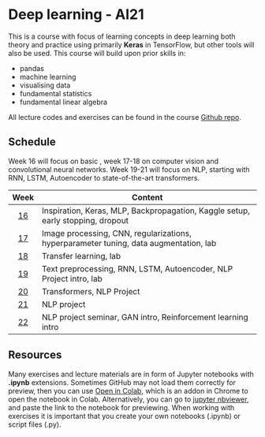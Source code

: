 # Deep learning - AI21

This is a course with focus of learning concepts in deep learning both theory and practice using primarily **Keras** in TensorFlow, but other tools will also be used. This course will build upon prior skills in:

- pandas
- machine learning
- visualising data
- fundamental statistics
- fundamental linear algebra

All lecture codes and exercises can be found in the course [Github repo][ghr].

[ghr]: https://github.com/kokchun/Deep-learning-AI21

## Schedule

Week 16 will focus on basic , week 17-18 on computer vision and convolutional neural networks. Week 19-21 will focus on NLP, starting with RNN, LSTM, Autoencoder to state-of-the-art transformers.

|   Week   | Content                                                                               |
| :------: | ------------------------------------------------------------------------------------- |
| [16][w1] | Inspiration, Keras, MLP, Backpropagation, Kaggle setup, early stopping, dropout       |
| [17][w2] | Image processing, CNN, regularizations, hyperparameter tuning, data augmentation, lab |
| [18][w3] | Transfer learning, lab                                                                |
| [19][w4] | Text preprocessing, RNN, LSTM, Autoencoder, NLP Project intro, lab                    |
| [20][w5] | Transformers, NLP Project                                                             |
| [21][w6] | NLP project                                                                           |
| [22][w7] | NLP project seminar, GAN intro, Reinforcement learning intro                          |

[w1]: https://github.com/kokchun/Deep-learning-AI21/blob/main/Resources/week1.md
[w2]: https://github.com/kokchun/Deep-learning-AI21/blob/main/Resources/week2.md
[w3]: https://github.com/kokchun/Deep-learning-AI21/blob/main/Resources/week3.md
[w4]: https://github.com/kokchun/Deep-learning-AI21/blob/main/Resources/week4.md
[w5]: https://github.com/kokchun/Deep-learning-AI21/blob/main/Resources/week5.md
[w6]: https://github.com/kokchun/Deep-learning-AI21/blob/main/Resources/week6.md
[w7]: https://github.com/kokchun/Deep-learning-AI21/blob/main/Resources/week7.md

## Resources

Many exercises and lecture materials are in form of Jupyter notebooks with **.ipynb** extensions. Sometimes GitHub may not load them correctly for preview, then you can use [Open in Colab][colab_addon], which is an addon in Chrome to open the notebook in Colab. Alternatively, you can go to [jupyter nbviewer][nbviewer], and paste the link to the notebook for previewing. When working with exercises it is important that you create your own notebooks (.ipynb) or script files (.py).

[nbviewer]: https://nbviewer.jupyter.org/
[colab_addon]: https://chrome.google.com/webstore/detail/open-in-colab/iogfkhleblhcpcekbiedikdehleodpjo?hl=sv
